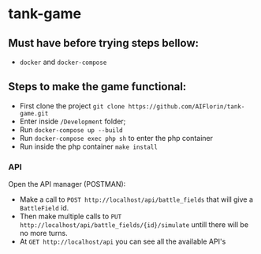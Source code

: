 # tank-game
## Must have before trying steps bellow:
* `docker` and `docker-compose`
## Steps to make the game functional:
* First clone the project `git clone https://github.com/AIFlorin/tank-game.git`
* Enter inside `/Development` folder;
* Run `docker-compose up --build`
* Run `docker-compose exec php sh` to enter the php container
* Run inside the php container `make install`

### API
Open the API manager (POSTMAN):
* Make a call to `POST http://localhost/api/battle_fields` that will give a `BattleField` id.
* Then make multiple calls to `PUT http://localhost/api/battle_fields/{id}/simulate` untill there will be no more turns.
* At `GET http://localhost/api` you can see all the available API's
